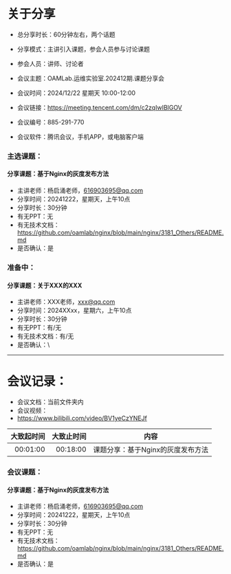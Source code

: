 # 关于分享
- 总分享时长：60分钟左右，两个话题
- 分享模式：主讲引入课题，参会人员参与讨论课题
- 参会人员：讲师、讨论者


- 会议主题：OAMLab.运维实验室.202412期.课题分享会
- 会议时间：2024/12/22 星期天 10:00-12:00
- 会议链接：https://meeting.tencent.com/dm/c2zqIwIBlGOV
- 会议编号：885-291-770
- 会议软件：腾讯会议，手机APP，或电脑客户端


### 主选课题：
#### 分享课题：基于Nginx的灰度发布方法
- 主讲老师：杨启涌老师，616903695@qq.com
- 分享时间：20241222，星期天，上午10点
- 分享时长：30分钟
- 有无PPT：无
- 有无技术文档：https://github.com/oamlab/nginx/blob/main/nginx/3181_Others/README.md
- 是否确认：是

### 准备中：
#### 分享课题：关于XXX的XXX
- 主讲老师：XXX老师，xxx@qq.com
- 分享时间：2024XXxx，星期六，上午10点
- 分享时长：30分钟
- 有无PPT：有/无
- 有无技术文档：有/无
- 是否确认：\

---

# 会议记录：
- 会议文档：当前文件夹内
- 会议视频：
- https://www.bilibili.com/video/BV1yeCzYNEJf

|   大致起时间	 |   大致止时间	 | 内容                  |
|---------:|---------:|---------------------|
| 00:01:00 | 00:18:00 | 课题分享：基于Nginx的灰度发布方法 |


### 会议课题：
#### 分享课题：基于Nginx的灰度发布方法
- 主讲老师：杨启涌老师，616903695@qq.com
- 分享时间：20241222，星期天，上午10点
- 分享时长：30分钟
- 有无PPT：无
- 有无技术文档：https://github.com/oamlab/nginx/blob/main/nginx/3181_Others/README.md
- 是否确认：是
